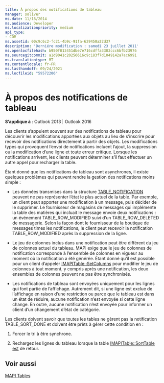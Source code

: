 ```yaml
---
title: À propos des notifications de tableau
manager: soliver
ms.date: 11/16/2014
ms.audience: Developer
ms.localizationpriority: medium
api_type:
- COM
ms.assetid: 00c9c6c2-fc21-4b9c-91fa-629450a22d37
description: 'Derniére modification : samedi 23 juillet 2011'
ms.openlocfilehash: b950f013451dbe7e716cdffa3303ccc6bfb23976
ms.sourcegitcommit: a1d9041c20256616c9c183f7d1049142a7ac6991
ms.translationtype: MT
ms.contentlocale: fr-FR
ms.lasthandoff: 09/24/2021
ms.locfileid: "59572206"
---
```

# <a name="about-table-notifications"></a>À propos des notifications de tableau

  
  
**S’applique à** : Outlook 2013 | Outlook 2016 
  
Les clients s’appuient souvent sur des notifications de tableau pour découvrir les modifications apportées aux objets au lieu de s’inscrire pour recevoir des notifications directement à partir des objets. Les modifications types qui provoquent l’envoi de notifications incluent l’ajout, la suppression ou la modification d’une ligne et toute erreur critique. Lorsque les notifications arrivent, les clients peuvent déterminer s’il faut effectuer un autre appel pour recharger la table. 
  
Étant donné que les notifications de tableau sont asynchrones, il existe quelques problèmes qui peuvent rendre la gestion des notifications moins simple :
  
- Les données transmises dans la structure [TABLE_NOTIFICATION](table_notification.md) peuvent ne pas représenter l’état le plus actuel de la table. Par exemple, un client peut apporter une modification à un message, puis décider de le supprimer. Le fournisseur de magasins de messages qui implémente la table des matières qui incluait le message envoie deux notifications : un événement TABLE_ROW_MODIFIED suivi d’un TABLE_ROW_DELETED de messagerie. Selon la façon dont le fournisseur de la boutique de messages times les notifications, le client peut recevoir la notification TABLE_ROW_MODIFIED après la suppression de la ligne. 
    
- Le jeu de colonnes inclus dans une notification peut être différent du jeu de colonnes actuel du tableau. MAPI exige que le jeu de colonnes de notification corresponde à l’ensemble de colonnes en vigueur au moment où la notification a été générée. Étant donné qu’il est possible pour un client d’appeler [IMAPITable::SetColumns](imapitable-setcolumns.md) pour modifier le jeu de colonnes à tout moment, y compris après une notification, les deux ensembles de colonnes peuvent ne pas être synchronisés. 
    
- Les notifications de tableau sont envoyées uniquement pour les lignes qui font partie de l’affichage. Autrement dit, si une ligne est exclue de l’affichage en raison d’une restriction ou parce que le tableau est dans un état de réduire, aucune notification n’est envoyée si cette ligne change. En outre, aucune notification n’est envoyée pour informer un client d’un changement d’état de catégorie.
    
Les clients doivent savoir que toutes les tables ne gèrent pas la notification TABLE_SORT_DONE et doivent être prêts à gérer cette condition en :
  
1. Forcer le tri à être synchrone.
    
2. Rechargez les lignes du tableau lorsque la table [IMAPITable::SortTable est](imapitable-sorttable.md) de retour. 
    
## <a name="see-also"></a>Voir aussi



[MAPI Tables](mapi-tables.md)

